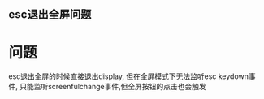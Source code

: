 ## esc退出全屏问题

# 问题

esc退出全屏的时候直接退出display, 但在全屏模式下无法监听esc keydown事件, 只能监听screenfulchange事件,但全屏按钮的点击也会触发

